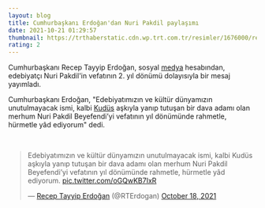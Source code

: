```yaml
--- 
layout: blog
title: Cumhurbaşkanı Erdoğan'dan Nuri Pakdil paylaşımı
date: 2021-10-21 01:29:57
thumbnail: https://trthaberstatic.cdn.wp.trt.com.tr/resimler/1676000/recep-tayyip-erdogan-aa-1677075.jpg
rating: 2
---
```

<p>
	Cumhurbaşkanı Recep Tayyip Erdoğan, sosyal <a href="https://www.trthaber.com/etiket/medya/" target="_blank">medya</a> hesabından, edebiyatçı Nuri Pakdil'in vefatının 2. yıl dönümü dolayısıyla bir mesaj yayımladı.</p>
<p>
	Cumhurbaşkanı Erdoğan, "Edebiyatımızın ve kültür dünyamızın unutulmayacak ismi, kalbi <a href="https://www.trthaber.com/etiket/kudus/" target="_blank">Kudüs</a> aşkıyla yanıp tutuşan bir dava adamı olan merhum Nuri Pakdil Beyefendi’yi vefatının yıl dönümünde rahmetle, hürmetle yâd ediyorum" dedi. </p>
<p>
	 </p>
<blockquote class="twitter-tweet">
	<p dir="ltr" lang="tr">
		Edebiyatımızın ve kültür dünyamızın unutulmayacak ismi, kalbi Kudüs aşkıyla yanıp tutuşan bir dava adamı olan merhum Nuri Pakdil Beyefendi’yi vefatının yıl dönümünde rahmetle, hürmetle yâd ediyorum. <a href="https://t.co/oGQwKB7IxR">pic.twitter.com/oGQwKB7IxR</a></p>
	— <a href="https://www.trthaber.com/etiket/recep-tayyip-erdogan/" target="_blank">Recep Tayyip Erdoğan</a> (@RTErdogan) <a href="https://twitter.com/RTErdogan/status/1450185522790420481?ref_src=twsrc%5Etfw">October 18, 2021</a></blockquote>
<script async src="https://platform.twitter.com/widgets.js" charset="utf-8"></script>